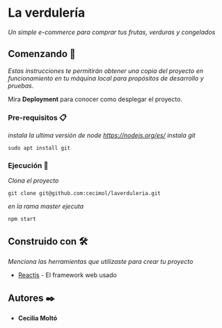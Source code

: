 # La verdulería

_Un simple e-commerce para comprar tus frutas, verduras y congelados_

## Comenzando 🚀

_Estas instrucciones te permitirán obtener una copia del proyecto en funcionamiento en tu máquina local para propósitos de desarrollo y pruebas._

Mira **Deployment** para conocer como desplegar el proyecto.

### Pre-requisitos 📋

_instala la ultima versión de node https://nodejs.org/es/_
_instala git_

```
sudo apt install git
```

### Ejecución 🔧

_Clona el proyecto_

```
git clone git@github.com:cecimol/laverduleria.git
```

_en la rama *master* ejecuta_

```
npm start
```

## Construido con 🛠️

_Menciona las herramientas que utilizaste para crear tu proyecto_

- [Reactjs](https://reactjs.org/) - El framework web usado

## Autores ✒️

- **Cecilia Moltó**
